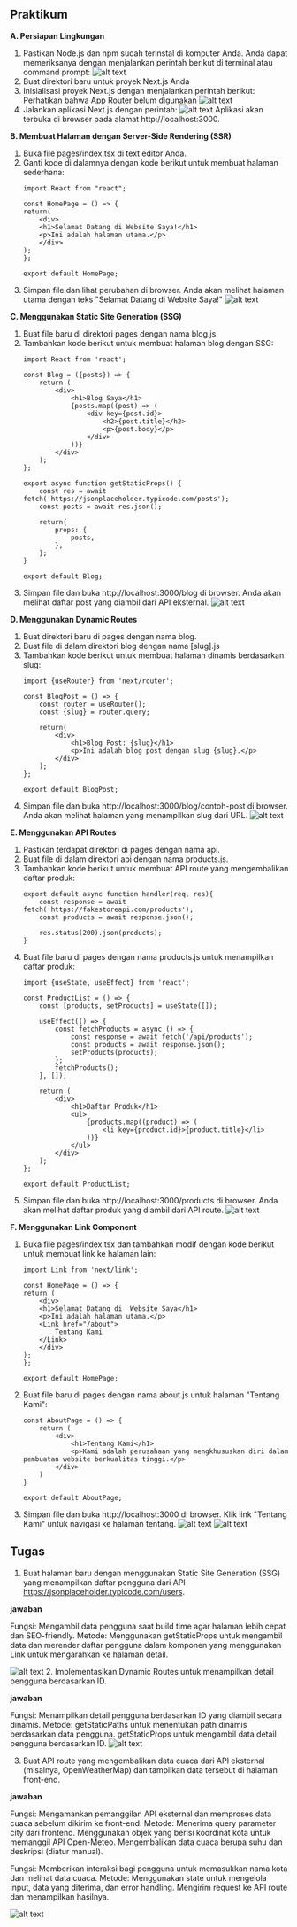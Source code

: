 ## Praktikum
**A. Persiapan Lingkungan**
1. Pastikan Node.js dan npm sudah terinstal di komputer Anda. Anda dapat memeriksanya dengan
menjalankan perintah berikut di terminal atau command prompt:
![alt text](img/1.png)
2. Buat direktori baru untuk proyek Next.js Anda
3. Inisialisasi proyek Next.js dengan menjalankan perintah berikut: Perhatikan bahwa App Router
belum digunakan
![alt text](img/2.png)
4. Jalankan aplikasi Next.js dengan perintah:
    ![alt text](img/3.png)
    Aplikasi akan terbuka di browser pada alamat http://localhost:3000.

**B. Membuat Halaman dengan Server-Side Rendering (SSR)**
1. Buka file pages/index.tsx di text editor Anda.
2. Ganti kode di dalamnya dengan kode berikut untuk membuat halaman sederhana:
    ```
    import React from "react";

    const HomePage = () => {
    return(
        <div>
        <h1>Selamat Datang di Website Saya!</h1>
        <p>Ini adalah halaman utama.</p>
        </div>
    );
    };

    export default HomePage;
    ```
3. Simpan file dan lihat perubahan di browser. Anda akan melihat halaman utama dengan teks
"Selamat Datang di Website Saya!"
![alt text](img/4.png)

**C. Menggunakan Static Site Generation (SSG)**
1. Buat file baru di direktori pages dengan nama blog.js.
2. Tambahkan kode berikut untuk membuat halaman blog dengan SSG:
    ```
    import React from 'react';

    const Blog = ({posts}) => {
        return (
            <div>
                <h1>Blog Saya</h1>
                {posts.map((post) => (
                    <div key={post.id}>
                        <h2>{post.title}</h2>
                        <p>{post.body}</p>
                    </div>  
                ))}
            </div>
        );
    };

    export async function getStaticProps() {
        const res = await fetch('https://jsonplaceholder.typicode.com/posts');
        const posts = await res.json();

        return{
            props: {
                posts,
            },
        };
    }

    export default Blog;
    ```
3. Simpan file dan buka http://localhost:3000/blog di browser. Anda akan melihat daftar post yang
diambil dari API eksternal.
![alt text](img/5.png)

**D. Menggunakan Dynamic Routes**
1. Buat direktori baru di pages dengan nama blog.
2. Buat file di dalam direktori blog dengan nama [slug].js
3. Tambahkan kode berikut untuk membuat halaman dinamis berdasarkan slug:
    ```
    import {useRouter} from 'next/router';

    const BlogPost = () => {
        const router = useRouter();
        const {slug} = router.query;
        
        return(
            <div>
                <h1>Blog Post: {slug}</h1>
                <p>Ini adalah blog post dengan slug {slug}.</p>
            </div>
        );
    };

    export default BlogPost;
    ```
4. Simpan file dan buka http://localhost:3000/blog/contoh-post di browser. Anda akan melihat
halaman yang menampilkan slug dari URL.
![alt text](img/6.png)

**E. Menggunakan API Routes**
1. Pastikan terdapat direktori di pages dengan nama api.
2. Buat file di dalam direktori api dengan nama products.js.
3. Tambahkan kode berikut untuk membuat API route yang mengembalikan daftar produk:
    ```
    export default async function handler(req, res){
        const response = await fetch('https://fakestoreapi.com/products');
        const products = await response.json();

        res.status(200).json(products);
    }
    ```
4. Buat file baru di pages dengan nama products.js untuk menampilkan daftar produk:
    ```
    import {useState, useEffect} from 'react';

    const ProductList = () => {
        const [products, setProducts] = useState([]);

        useEffect(() => {
            const fetchProducts = async () => {
                const response = await fetch('/api/products');
                const products = await response.json();
                setProducts(products);
            };
            fetchProducts();
        }, []);

        return (
            <div>
                <h1>Daftar Produk</h1>
                <ul>
                    {products.map((product) => (
                        <li key={product.id}>{product.title}</li>
                    ))}
                </ul>
            </div>
        );
    };

    export default ProductList;
    ```
5. Simpan file dan buka http://localhost:3000/products di browser. Anda akan melihat daftar
produk yang diambil dari API route.
![alt text](img/7.png)

**F. Menggunakan Link Component**
1. Buka file pages/index.tsx dan tambahkan modif dengan kode berikut untuk membuat link ke
halaman lain:
    ```
    import Link from 'next/link';

    const HomePage = () => {
    return (
        <div>
        <h1>Selamat Datang di  Website Saya</h1>
        <p>Ini adalah halaman utama.</p>
        <Link href="/about">
            Tentang Kami
        </Link>
        </div>
    );
    };

    export default HomePage;
    ```
2. Buat file baru di pages dengan nama about.js untuk halaman "Tentang Kami":
    ```
    const AboutPage = () => {
        return (
            <div>
                <h1>Tentang Kami</h1>
                <p>Kami adalah perusahaan yang mengkhususkan diri dalam pembuatan website berkualitas tinggi.</p>
            </div>
        )
    }

    export default AboutPage;
    ```
3. Simpan file dan buka http://localhost:3000 di browser. Klik link "Tentang Kami" untuk navigasi
ke halaman tentang.
![alt text](img/8.png)
![alt text](img/9.png)

## Tugas 
1. Buat halaman baru dengan menggunakan Static Site Generation (SSG) yang menampilkan daftar
pengguna dari API https://jsonplaceholder.typicode.com/users.

**jawaban**

Fungsi: Mengambil data pengguna saat build time agar halaman lebih cepat dan SEO-friendly.
Metode: Menggunakan getStaticProps untuk mengambil data dan merender daftar pengguna dalam komponen yang menggunakan Link untuk mengarahkan ke halaman detail.

![alt text](img/11.png)
2. Implementasikan Dynamic Routes untuk menampilkan detail pengguna berdasarkan ID.

**jawaban**

Fungsi: Menampilkan detail pengguna berdasarkan ID yang diambil secara dinamis.
Metode:
getStaticPaths untuk menentukan path dinamis berdasarkan data pengguna.
getStaticProps untuk mengambil data detail pengguna berdasarkan ID.
![alt text](img/10.png)

3. Buat API route yang mengembalikan data cuaca dari API eksternal (misalnya,
OpenWeatherMap) dan tampilkan data tersebut di halaman front-end.

**jawaban**

Fungsi: Mengamankan pemanggilan API eksternal dan memproses data cuaca sebelum dikirim ke front-end.
Metode:
Menerima query parameter city dari frontend.
Menggunakan objek yang berisi koordinat kota untuk memanggil API Open-Meteo.
Mengembalikan data cuaca berupa suhu dan deskripsi (diatur manual).

Fungsi: Memberikan interaksi bagi pengguna untuk memasukkan nama kota dan melihat data cuaca.
Metode:
Menggunakan state untuk mengelola input, data yang diterima, dan error handling.
Mengirim request ke API route dan menampilkan hasilnya.

![alt text](img/12.png)